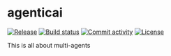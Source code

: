 # agenticai

[![Release](https://img.shields.io/github/v/release/dongwubaohuzhe/agenticai)](https://img.shields.io/github/v/release/dongwubaohuzhe/agenticai)
[![Build status](https://img.shields.io/github/actions/workflow/status/dongwubaohuzhe/agenticai/main.yml?branch=main)](https://github.com/dongwubaohuzhe/agenticai/actions/workflows/main.yml?query=branch%3Amain)
[![Commit activity](https://img.shields.io/github/commit-activity/m/dongwubaohuzhe/agenticai)](https://img.shields.io/github/commit-activity/m/dongwubaohuzhe/agenticai)
[![License](https://img.shields.io/github/license/dongwubaohuzhe/agenticai)](https://img.shields.io/github/license/dongwubaohuzhe/agenticai)

This is all about multi-agents
